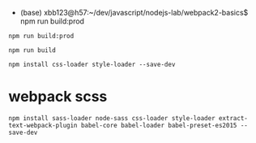 * (base) xbb123@h57:~/dev/javascript/nodejs-lab/webpack2-basics$ npm run build:prod

```
npm run build:prod
```

```
npm run build
```


```
npm install css-loader style-loader --save-dev
```

# webpack scss
```
npm install sass-loader node-sass css-loader style-loader extract-text-webpack-plugin babel-core babel-loader babel-preset-es2015 --save-dev  
```